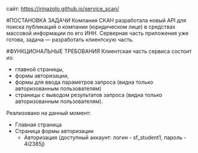 сайт: https://irinazolo.github.io/service_scan/

#ПОСТАНОВКА ЗАДАЧИ
Компания СКАН разработала новый API для поиска публикаций о компании (юридическом лице) в средствах массовой информации по его ИНН. Серверная часть приложения уже готова, задача — разработать клиентскую часть.

#ФУНКЦИОНАЛЬНЫЕ ТРЕБОВАНИЯ
Клиентская часть сервиса состоит из:
* главной страницы,
* формы авторизации,
* формы для ввода параметров запроса (видна только авторизованным пользователям)
* страницы с выводом результатов запроса (видна только авторизованным пользователям).

Реализовано на данный момент:
* Главная страница
* Страница формы авторизации
    * Авторизация (доступный аккаунт: логин - sf_student1, пароль - 4i2385j)
